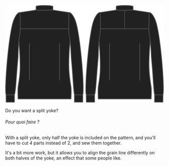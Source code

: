 ![Split yoke](splityoke.svg)

Do you want a split yoke?

<Note>

###### Pour quoi faire ?

With a split yoke, only half the yoke is included on the pattern, and you'll have to cut 4 parts instead of 2, and sew them together.

It's a bit more work, but it allows you to align the grain line differently on both halves of the yoke, an effect that some people like.

</Note>

